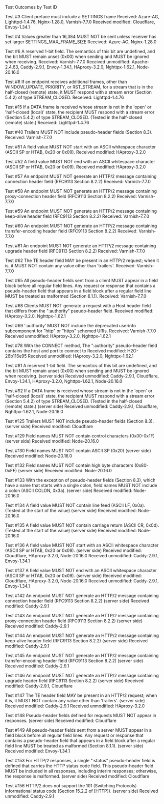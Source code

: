 Test Outcomes by Test ID

Test #3 Client preface must include a SETTINGS frame
Received: Azure-AG, Lighttpd-1.4.76, Nginx-1.28.0, Varnish-7.7.0
Received modified: Cloudflare, Envoy-1.34.1

Test #4 Values greater than 16,384 MUST NOT be sent unless receiver has set larger SETTINGS_MAX_FRAME_SIZE
Received: Azure-AG, Nginx-1.28.0

Test #6 A reserved 1-bit field. The semantics of this bit are undefined, and the bit MUST remain unset (0x00) when sending and MUST be ignored when receiving.
Received: Varnish-7.7.0
Received unmodified: Apache-2.4.63, Caddy-2.9.1, Envoy-1.34.1, HAproxy-3.2.0, Nghttpx-1.62.1, Node-20.16.0

Test #8 If an endpoint receives additional frames, other than WINDOW_UPDATE, PRIORITY, or RST_STREAM, for a stream that is in the half-closed (remote) state, it MUST respond with a stream error (Section 5.4.2) of type STREAM_CLOSED.
Received: Lighttpd-1.4.76

Test #15 If a DATA frame is received whose stream is not in the 'open' or 'half-closed (local)' state, the recipient MUST respond with a stream error (Section 5.4.2) of type STREAM_CLOSED. (Tested in the half-closed (remote) state.)
Received: Lighttpd-1.4.76

Test #40 Trailers MUST NOT include pseudo-header fields (Section 8.3).
Received: Varnish-7.7.0

Test #51 A field value MUST NOT start with an ASCII whitespace character (ASCII SP or HTAB, 0x20 or 0x09).
Received modified: HAproxy-3.2.0

Test #52 A field value MUST NOT end with an ASCII whitespace character (ASCII SP or HTAB, 0x20 or 0x09).
Received modified: HAproxy-3.2.0

Test #57 An endpoint MUST NOT generate an HTTP/2 message containing connection header field (RFC9113 Section 8.2.2)
Received: Varnish-7.7.0

Test #58 An endpoint MUST NOT generate an HTTP/2 message containing proxy-connection header field (RFC9113 Section 8.2.2)
Received: Varnish-7.7.0

Test #59 An endpoint MUST NOT generate an HTTP/2 message containing keep-alive header field (RFC9113 Section 8.2.2)
Received: Varnish-7.7.0

Test #60 An endpoint MUST NOT generate an HTTP/2 message containing transfer-encoding header field (RFC9113 Section 8.2.2)
Received: Varnish-7.7.0

Test #61 An endpoint MUST NOT generate an HTTP/2 message containing upgrade header field (RFC9113 Section 8.2.2)
Received: Varnish-7.7.0

Test #62 The TE header field MAY be present in an HTTP/2 request; when it is, it MUST NOT contain any value other than 'trailers'.
Received: Varnish-7.7.0

Test #65 All pseudo-header fields sent from a client MUST appear in a field block before all regular field lines. Any request or response that contains a pseudo-header field that appears in a field block after a regular field line MUST be treated as malformed (Section 8.1.1).
Received: Varnish-7.7.0

Test #68 Clients MUST NOT generate a request with a Host header field that differs from the ":authority" pseudo-header field.
Received modified: HAproxy-3.2.0, Nghttpx-1.62.1

Test #69 ':authority' MUST NOT include the deprecated userinfo subcomponent for "http" or "https" schemed URIs.
Received: Varnish-7.7.0
Received unmodified: HAproxy-3.2.0, Nghttpx-1.62.1

Test #78 With the CONNECT method, The ":authority" pseudo-header field contains the host and port to connect to
Received modified: H2O-26b116e95
Received unmodified: HAproxy-3.2.0, Nghttpx-1.62.1

Test #81 A reserved 1-bit field. The semantics of this bit are undefined, and the bit MUST remain unset (0x00) when sending and MUST be ignored when receiving. (server side)
Received unmodified: Caddy-2.9.1, Cloudflare, Envoy-1.34.1, HAproxy-3.2.0, Nghttpx-1.62.1, Node-20.16.0

Test #92 If a DATA frame is received whose stream is not in the 'open' or 'half-closed (local)' state, the recipient MUST respond with a stream error (Section 5.4.2) of type STREAM_CLOSED. (Tested in the half-closed (remote) state.) (server side)
Received unmodified: Caddy-2.9.1, Cloudflare, Nghttpx-1.62.1, Node-20.16.0

Test #125 Trailers MUST NOT include pseudo-header fields (Section 8.3). (server side)
Received modified: Cloudflare

Test #129 Field names MUST NOT contain control characters (0x00-0x1F) (server side)
Received modified: Node-20.16.0

Test #130 Field names MUST NOT contain ASCII SP (0x20) (server side)
Received modified: Node-20.16.0

Test #132 Field names MUST NOT contain high byte characters (0x80-0xFF) (server side)
Received modified: Node-20.16.0

Test #133 With the exception of pseudo-header fields (Section 8.3), which have a name that starts with a single colon, field names MUST NOT include a colon (ASCII COLON, 0x3a). (server side)
Received modified: Node-20.16.0

Test #134 A field value MUST NOT contain line feed (ASCII LF, 0x0a). (Tested at the start of the value) (server side)
Received modified: Node-20.16.0

Test #135 A field value MUST NOT contain carriage return (ASCII CR, 0x0d). (Tested at the start of the value) (server side)
Received modified: Node-20.16.0

Test #136 A field value MUST NOT start with an ASCII whitespace character (ASCII SP or HTAB, 0x20 or 0x09). (server side)
Received modified: Cloudflare, HAproxy-3.2.0, Node-20.16.0
Received unmodified: Caddy-2.9.1, Envoy-1.34.1

Test #137 A field value MUST NOT end with an ASCII whitespace character (ASCII SP or HTAB, 0x20 or 0x09). (server side)
Received modified: Cloudflare, HAproxy-3.2.0, Node-20.16.0
Received unmodified: Caddy-2.9.1, Envoy-1.34.1

Test #142 An endpoint MUST NOT generate an HTTP/2 message containing connection header field (RFC9113 Section 8.2.2) (server side)
Received modified: Caddy-2.9.1

Test #143 An endpoint MUST NOT generate an HTTP/2 message containing proxy-connection header field (RFC9113 Section 8.2.2) (server side)
Received modified: Caddy-2.9.1

Test #144 An endpoint MUST NOT generate an HTTP/2 message containing keep-alive header field (RFC9113 Section 8.2.2) (server side)
Received modified: Caddy-2.9.1

Test #145 An endpoint MUST NOT generate an HTTP/2 message containing transfer-encoding header field (RFC9113 Section 8.2.2) (server side)
Received modified: Caddy-2.9.1

Test #146 An endpoint MUST NOT generate an HTTP/2 message containing upgrade header field (RFC9113 Section 8.2.2) (server side)
Received modified: Caddy-2.9.1, Cloudflare

Test #147 The TE header field MAY be present in an HTTP/2 request; when it is, it MUST NOT contain any value other than 'trailers'. (server side)
Received modified: Caddy-2.9.1
Received unmodified: HAproxy-3.2.0

Test #148 Pseudo-header fields defined for requests MUST NOT appear in responses. (server side)
Received modified: Cloudflare

Test #149 All pseudo-header fields sent from a server MUST appear in a field block before all regular field lines. Any request or response that contains a pseudo-header field that appears in a field block after a regular field line MUST be treated as malformed (Section 8.1.1). (server side)
Received modified: Envoy-1.34.1

Test #153 For HTTP/2 responses, a single ":status" pseudo-header field is defined that carries the HTTP status code field. This pseudo-header field MUST be included in all responses, including interim responses; otherwise, the response is malformed. (server side)
Received modified: Cloudflare

Test #156 HTTP/2 does not support the 101 (Switching Protocols) informational status code (Section 15.2.2 of [HTTP]). (server side)
Received unmodified: Caddy-2.9.1

